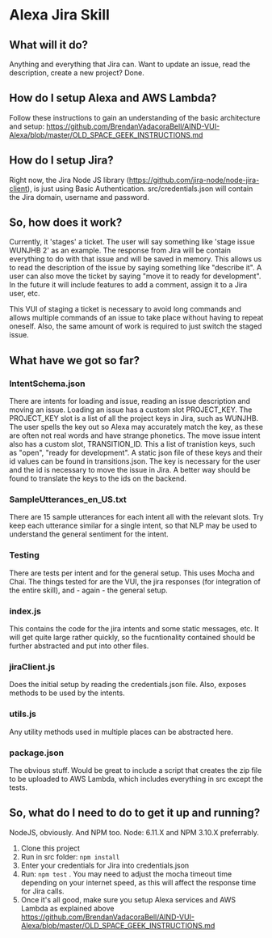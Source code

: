# Alexa Jira Skill

## What will it do?
Anything and everything that Jira can. Want to update an issue, read the description, create a new project? Done.

## How do I setup Alexa and AWS Lambda?

Follow these instructions to gain an understanding of the basic architecture and setup: https://github.com/BrendanVadacoraBell/AIND-VUI-Alexa/blob/master/OLD_SPACE_GEEK_INSTRUCTIONS.md

## How do I setup Jira?

Right now, the Jira Node JS library (https://github.com/jira-node/node-jira-client), is just using Basic Authentication.
src/credentials.json will contain the Jira domain, username and password.

## So, how does it work?

Currently, it 'stages' a ticket. The user will say something like 'stage issue WUNJHB 2' as an example. The response from Jira will be contain everything to do with that issue and will be saved in memory. This allows us to read the description of the issue by saying something like "describe it". A user can also move the ticket by saying "move it to ready for development". In the future it will include features to add a comment, assign it to a Jira user, etc.

This VUI of staging a ticket is necessary to avoid long commands and allows multiple commands of an issue to take place without having to repeat oneself. Also, the same amount of work is required to just switch the staged issue.

## What have we got so far?

### IntentSchema.json
There are intents for loading and issue, reading an issue description and moving an issue. Loading an issue has a custom slot PROJECT_KEY. The PROJECT_KEY slot is a list of all the project keys in Jira, such as WUNJHB. The user spells the key out so Alexa may accurately match the key, as these are often not real words and have strange phonetics.
The move issue intent also has a custom slot, TRANSITION_ID. This a list of tranistion keys, such as "open", "ready for development". A static json file of these keys and their id values can be found in transitions.json. The key is necessary for the user and the id is necessary to move the issue in Jira. A better way should be found to translate the keys to the ids on the backend.

### SampleUtterances_en_US.txt
There are 15 sample utterances for each intent all with the relevant slots. Try keep each utterance similar for a single intent, so that NLP may be used to understand the general sentiment for the intent.

### Testing
There are tests per intent and for the general setup. This uses Mocha and Chai. The things tested for are the VUI, the jira responses (for integration of the entire skill), and - again - the general setup.

### index.js
This contains the code for the jira intents and some static messages, etc. It will get quite large rather quickly, so the fucntionality contained should be further abstracted and put into other files.

### jiraClient.js
Does the initial setup by reading the credentials.json file. Also, exposes methods to be used by the intents.

### utils.js
Any utility methods used in multiple places can be abstracted here.

### package.json
The obvious stuff. Would be great to include a script that creates the zip file to be uploaded to AWS Lambda, which includes everything in src except the tests.

## So, what do I need to do to get it up and running?

NodeJS, obviously. And NPM too. Node: 6.11.X and NPM 3.10.X preferrably.

1. Clone this project
2. Run in src folder:
        ``npm install``
3. Enter your credentials for Jira into credentials.json
4. Run:
        ``npm test``
   . You may need to adjust the mocha timeout time depending on your internet speed, as this will affect the response time for Jira calls.
5. Once it's all good, make sure you setup Alexa services and AWS Lambda as explained above https://github.com/BrendanVadacoraBell/AIND-VUI-Alexa/blob/master/OLD_SPACE_GEEK_INSTRUCTIONS.md 
